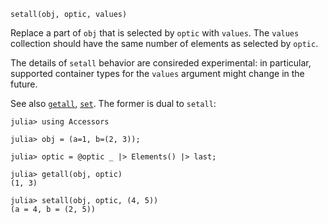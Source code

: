 ```
setall(obj, optic, values)
```

Replace a part of `obj` that is selected by `optic` with `values`. The `values` collection should have the same number of elements as selected by `optic`.

The details of `setall` behavior are consireded experimental: in particular, supported container types for the `values` argument might change in the future.

See also [`getall`](@ref), [`set`](@ref). The former is dual to `setall`:

```jldoctest
julia> using Accessors

julia> obj = (a=1, b=(2, 3));

julia> optic = @optic _ |> Elements() |> last;

julia> getall(obj, optic)
(1, 3)

julia> setall(obj, optic, (4, 5))
(a = 4, b = (2, 5))
```
